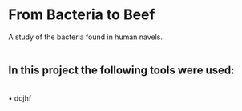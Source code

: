 # From Bacteria to Beef
A study of the bacteria found in human navels.
<BR><BR>
<h2>In this project the following tools were used:</h2>
<BR>
• dojhf
